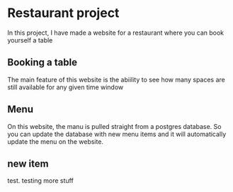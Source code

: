 # Restaurant project

In this project, I have made a website for a restaurant where you can book yourself a table

## Booking a table
The main feature of this website is the abiility to see how many spaces are still available for any given time window

## Menu
On this website, the manu is pulled straight from a postgres database. So you can update the database with new menu items and it will automatically update the menu on the website.

## new item
test. testing more stuff